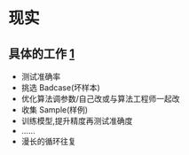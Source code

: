 # 现实

## 具体的工作 [1]

- 测试准确率
- 挑选 Badcase(坏样本)
- 优化算法调参数/自己改或与算法工程师一起改
- 收集 Sample(样例)
- 训练模型,提升精度再测试准确度
- ……
- 漫长的循环往复

[1]: https://www.zhihu.com/question/57815929

